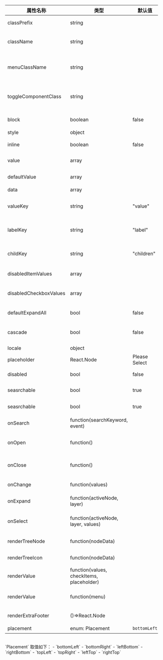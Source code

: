| 属性名称               | 类型                                      | 默认值        | 描述                            |
| ---------------------- | ----------------------------------------- | ------------- | ------------------------------- |
| classPrefix            | string                                    |               | className 的前缀                |
| className              | string                                    |               | Picker 的自定义 className       |
| menuClassName          | string                                    |               | Picker Menu 的自定义 className  |
| toggleComponentClass   | string                                    |               | Picker toggle 的自定义组件名称  |
| block                  | boolean                                   | false         | 是否显示为块级元素              |
| style                  | object                                    |               | style 样式                      |
| inline                 | boolean                                   | false         | 是否只使用 checktree            |
| value                  | array                                     |               | 当前选中的值                    |
| defaultValue           | array                                     |               | 默认选中的值                    |
| data                   | array                                     |               | tree 数据                       |
| valueKey               | string                                    | "value"       | tree 数据结构 value 属性名称    |
| labelKey               | string                                    | "label"       | tree 数据结构 label 属性名称    |
| childKey               | string                                    | "children"    | tree 数据结构 children 属性名称 |
| disabledItemValues     | array                                     |               | 禁用节点列表                    |
| disabledCheckboxValues | array                                     |               | 禁用节点的 checkbox 列表        |
| defaultExpandAll       | bool                                      | false         | 默认展开所有节点                |
| cascade                | bool                                      | false         | checktree 是否级联选择          |
| locale                 | object                                    |               | 本地语言                        |
| placeholder            | React.Node                                | Please Select | 占位符                          |
| disabled               | bool                                      | false         | 是否禁用 Picker                 |
| seasrchable            | bool                                      | true          | 是否可以清楚                    |
| seasrchable            | bool                                      | true          | 是否显示搜索框                  |
| onSearch               | function(searchKeyword, event)            |               | 搜索回调函数                    |
| onOpen                 | function()                                |               | 展开 Dropdown 的回调函数        |
| onClose                | function()                                |               | 关闭 Dropdown 的回调函数        |
| onChange               | function(values)                          |               | 数据改变的回调函数              |
| onExpand               | function(activeNode, layer)               |               | 树节点展示时的回调              |
| onSelect               | function(activeNode, layer, values)       |               | 选择树节点后的回调函数          |
| renderTreeNode         | function(nodeData)                        |               | 自定义渲染 tree 节点            |
| renderTreeIcon         | function(nodeData)                        |               | 自定义渲染 图标                 |
| renderValue            | function(values, checkItems, placeholder) |               | 自定义渲染 placeholder          |
| renderValue            | function(menu)                            |               | 自定义渲染 Dropdown Menu        |
| renderExtraFooter      | ()=>React.Node                            |               | 自定义页脚内容                  |
| placement              | enum: Placement                           | `bottomLeft`  | 打开位置                        |

<br/>
`Placement` 取值如下：
- `bottomLeft`
- `bottomRight`
- `leftBottom`
- `rightBottom`
- `topLeft`
- `topRight`
- `leftTop`
- `rightTop`
